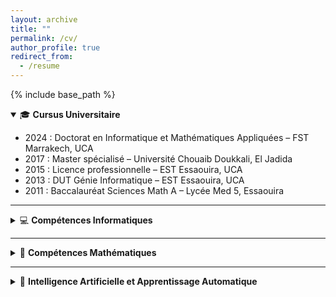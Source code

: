 ```yaml
---
layout: archive
title: ""
permalink: /cv/
author_profile: true
redirect_from:
  - /resume
---
```


{% include base_path %}

<details open>
  <summary>🎓 <strong>Cursus Universitaire</strong> </summary>
  <ul>
    <li>2024 : Doctorat en Informatique et Mathématiques Appliquées – FST Marrakech, UCA</li>
    <li>2017 : Master spécialisé – Université Chouaib Doukkali, El Jadida</li>
    <li>2015 : Licence professionnelle – EST Essaouira, UCA</li>
    <li>2013 : DUT Génie Informatique – EST Essaouira, UCA</li>
    <li>2011 : Baccalauréat Sciences Math A – Lycée Med 5, Essaouira</li>
  </ul>
</details>

---

<details>
  <summary>💻 <strong>Compétences Informatiques</strong> </summary>
  <ul>
    <li><strong>Programmation :</strong> C, C++, Java, Python, C#, Design Patterns, Matlab</li>
    <li><strong>Bases de données :</strong> Access, Oracle (PL-SQL), MySQL, MongoDB, SQL Server</li>
    <li><strong>Web :</strong> HTML, CSS, PHP, JEE, JSP/Servlet, JavaScript, NodeJS, ASP.NET, Web services, VRML</li>
    <li><strong>Analyse :</strong> Merise, UML</li>
    <li><strong>Systèmes :</strong> Windows, Linux</li>
    <li><strong>Frameworks :</strong> Django, Symfony, Spring, Hibernate, JSF, Express</li>
    <li><strong>Réseau :</strong> Adressage, Routage, Admin systèmes</li>
    <li><strong>Big data :</strong> Hadoop (HDFS, MapReduce)</li>
    <li><strong>Serveurs :</strong> GlassFish, Tomcat, Apache, JBOSS</li>
    <li><strong>Outils :</strong> Word, Excel, PowerPoint, Access, SPSS, Odoo, XML, Data Mining, LaTeX</li>
  </ul>
</details>

---

<details>
  <summary>📐 <strong>Compétences Mathématiques</strong> </summary>
  <ul>
    <li>Analyse numérique, Probabilités, Statistiques</li>
    <li>Algèbre linéaire, Recherche opérationnelle</li>
    <li>Théorie des graphes, Traitement d’images</li>
    <li>Optimisation numérique : descente de gradient, ADMM, gradient flow</li>
  </ul>
</details>

---

<details>
  <summary>🧠 <strong>Intelligence Artificielle et Apprentissage Automatique</strong> </summary>
  <ul>
    <li>Conception de réseaux de neurones convolutifs (CNN)</li>
    <li>Maîtrise d’architectures : ResNet, Deep Image Prior (DIP)</li>
    <li>Traitement d’images par apprentissage profond</li>
    <li>Optimisation de modèles : Nesterov, avec redémarrage, gradient flow, ADMM, Adam</li>
  </ul>
</details>

